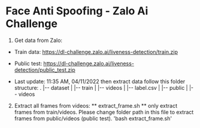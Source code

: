 # Face Anti Spoofing - Zalo Ai Challenge
1. Get data from Zalo:
- Train data: https://dl-challenge.zalo.ai/liveness-detection/train.zip

- Public test: https://dl-challenge.zalo.ai/liveness-detection/public_test.zip

- Last update: 11:35 AM, 04/11/2022
then extract data follow this folder structure:
.
|-- dataset
|  |-- train
|     |-- videos
|     |-- label.csv
|  |-- public
|     |-- videos
2. Extract all frames from videos:
** extract_frame.sh ** only extract frames from train/videos. Please change folder path in this file to extract frames from public/videos (public test).
'bash extract_frame.sh'

